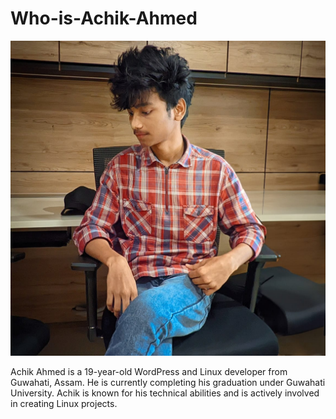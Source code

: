 # Who-is-Achik-Ahmed

![Achik-Ahmed](https://raw.githubusercontent.com/Achik-Ahmed/Who-is-Achik-Ahmed/refs/heads/main/achik-ahmed.jpg)

Achik Ahmed is a 19-year-old WordPress and Linux developer from Guwahati, Assam. He is currently completing his graduation under Guwahati University. Achik is known for his technical abilities and is actively involved in creating Linux projects.
